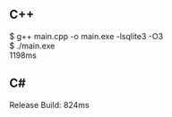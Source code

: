 ## C++

$ g++ main.cpp -o main.exe -lsqlite3 -O3 \
$ ./main.exe \
1198ms

## C#

Release Build: 824ms

